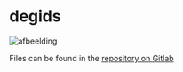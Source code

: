 # degids
![afbeelding](https://www.de-gids.nl/assets/images/gidslogo.png)

Files can be found in the [repository on Gitlab](https://gitlab.com/LvanWissen/degids)




